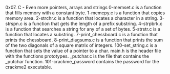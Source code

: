 0x07. C - Even more pointers, arrays and strings
0-memset.c is a function that fills memory with a constant byte.
1-memcpy.c is a function that copies memory area.
2-strchr.c is a function that locates a character in a string.
3-strspn.c is a function that gets the length of a prefix substring.
4-strpbrk.c is a function that searches a string for any of a set of bytes.
5-strstr.c is a function that locates a substring.
7-print_chessboard.c is a function that prints the chessboard.
8-print_diagsums.c is a function that prints the sum of the two diagonals of a square matrix of integers.
100-set_string.c is a function that sets the value of a pointer to a char.
main.h is the header file with the functions prototypes.
_putchar.c is the file that contains the _putchar function.
101-crackme_password contains the password for the crackme2 executable.
